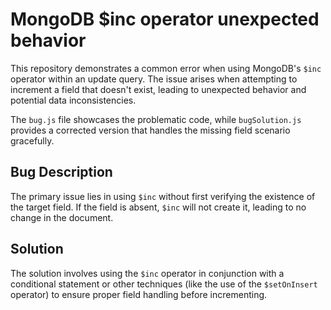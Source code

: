 # MongoDB $inc operator unexpected behavior
This repository demonstrates a common error when using MongoDB's `$inc` operator within an update query. The issue arises when attempting to increment a field that doesn't exist, leading to unexpected behavior and potential data inconsistencies.

The `bug.js` file showcases the problematic code, while `bugSolution.js` provides a corrected version that handles the missing field scenario gracefully.

## Bug Description
The primary issue lies in using `$inc` without first verifying the existence of the target field. If the field is absent, `$inc` will not create it, leading to no change in the document.

## Solution
The solution involves using the `$inc` operator in conjunction with a conditional statement or other techniques (like the use of the `$setOnInsert` operator) to ensure proper field handling before incrementing.